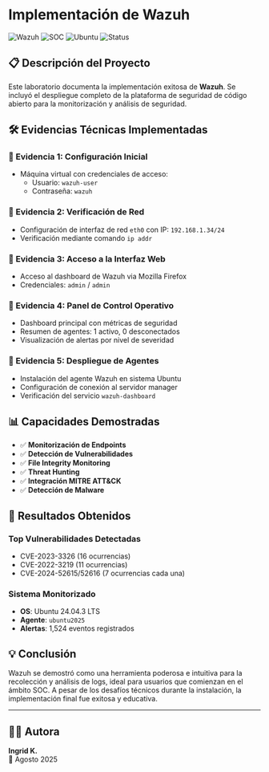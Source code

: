 # Implementación de Wazuh

![Wazuh](https://img.shields.io/badge/Wazuh-Platform-blue)
![SOC](https://img.shields.io/badge/SOC-Level%201-orange)
![Ubuntu](https://img.shields.io/badge/OS-Ubuntu%2024.04-orange)
![Status](https://img.shields.io/badge/Status-Completed-green)

## 📋 Descripción del Proyecto

Este laboratorio documenta la implementación exitosa de **Wazuh**. Se incluyó el despliegue completo de la plataforma de seguridad de código abierto para la monitorización y análisis de seguridad.

## 🛠️ Evidencias Técnicas Implementadas

### 🔹 Evidencia 1: Configuración Inicial
- Máquina virtual con credenciales de acceso:
  - Usuario: `wazuh-user`
  - Contraseña: `wazuh`

### 🔹 Evidencia 2: Verificación de Red
- Configuración de interfaz de red `eth0` con IP: `192.168.1.34/24`
- Verificación mediante comando `ip addr`

### 🔹 Evidencia 3: Acceso a la Interfaz Web
- Acceso al dashboard de Wazuh via Mozilla Firefox
- Credenciales: `admin` / `admin`

### 🔹 Evidencia 4: Panel de Control Operativo
- Dashboard principal con métricas de seguridad
- Resumen de agentes: 1 activo, 0 desconectados
- Visualización de alertas por nivel de severidad

### 🔹 Evidencia 5: Despliegue de Agentes
- Instalación del agente Wazuh en sistema Ubuntu
- Configuración de conexión al servidor manager
- Verificación del servicio `wazuh-dashboard`

## 📊 Capacidades Demostradas

- ✅ **Monitorización de Endpoints**
- ✅ **Detección de Vulnerabilidades**
- ✅ **File Integrity Monitoring**
- ✅ **Threat Hunting**
- ✅ **Integración MITRE ATT&CK**
- ✅ **Detección de Malware**

## 🎯 Resultados Obtenidos

### Top Vulnerabilidades Detectadas
- CVE-2023-3326 (16 ocurrencias)
- CVE-2022-3219 (11 ocurrencias)
- CVE-2024-52615/52616 (7 ocurrencias cada una)

### Sistema Monitorizado
- **OS**: Ubuntu 24.04.3 LTS
- **Agente**: `ubuntu2025`
- **Alertas**: 1,524 eventos registrados

## 💡 Conclusión

Wazuh se demostró como una herramienta poderosa e intuitiva para la recolección y análisis de logs, ideal para usuarios que comienzan en el ámbito SOC. A pesar de los desafíos técnicos durante la instalación, la implementación final fue exitosa y educativa.

---
 
## 👩‍💻 Autora

**Ingrid K.**  
📅 Agosto 2025
